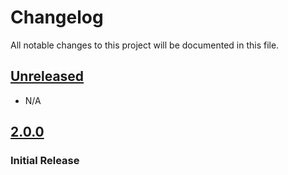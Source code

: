 # Changelog

All notable changes to this project will be documented in this file.

## [Unreleased]

- N/A

## [2.0.0]

### Initial Release

[Unreleased]: https://github.com/joeyagreco/sleeper/compare/v2.0.0...HEAD

[2.0.0]: https://github.com/joeyagreco/wordfreak/releases/tag/v2.0.0
